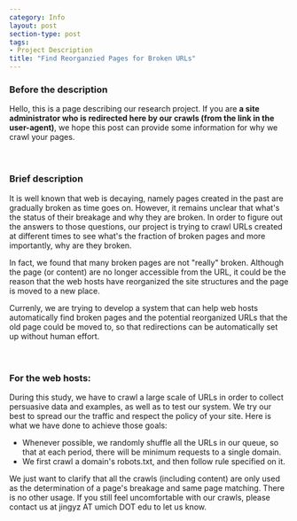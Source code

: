 ```yaml
---
category: Info
layout: post
section-type: post
tags:
- Project Description
title: "Find Reorganzied Pages for Broken URLs"
---
```

###  Before the description
Hello, this is a page describing our research project. If you are **a site administrator who is redirected here by our crawls (from the link in the user-agent)**, we hope this post can provide some information for why we crawl your pages.
<br><br><br>

### Brief description
It is well known that web is decaying, namely pages created in the past are gradually broken as time goes on. However, it remains unclear that what's the status of their breakage and why they are broken. In order to figure out the answers to those questions, our project is trying to crawl URLs created at different times to see what's the fraction of broken pages and more importantly, why are they broken. 

In fact, we found that many broken pages are not "really" broken. Although the page (or content) are no longer accessible from the URL, it could be the reason that the web hosts have reorganized the site structures and the page is moved to a new place.  

Currenly, we are trying to develop a system that can help web hosts automatically find broken pages and the potential reorganized URLs that the old page could be moved to, so that redirections can be automatically set up without human effort.
<br><br><br>

### For the web hosts:
During this study, we have to crawl a large scale of URLs in order to collect persuasive data and examples, as well as to test our system. We try our best to spread our the traffic and respect the policy of your site. Here is what we have done to achieve those goals:
- Whenever possible, we randomly shuffle all the URLs in our queue, so that at each period, there will be minimum requests to a single domain.
- We first crawl a domain's robots.txt, and then follow rule specified on it.

We just want to clarify that all the crawls (including content) are only used as the determination of a page's breakage and same page matching. There is no other usage. If you still feel uncomfortable with our crawls, please contact us at jingyz AT umich DOT edu to let us know.
